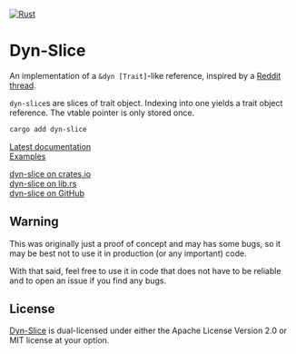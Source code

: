 [![Rust](https://github.com/tomBoddaert/dyn-slice/actions/workflows/rust.yml/badge.svg?event=push)](https://github.com/tomBoddaert/dyn-slice/actions/workflows/rust.yml)

# Dyn-Slice

An implementation of a `&dyn [Trait]`-like reference, inspired by a [Reddit thread](https://www.reddit.com/r/rust/comments/14i08gz/dyn_slices).

`dyn-slice`s are slices of trait object. Indexing into one yields a trait object reference. The vtable pointer is only stored once.

```sh
cargo add dyn-slice
```

[Latest documentation](https://docs.rs/dyn-slice/latest/dyn_slice/)  
[Examples](/examples/)

[dyn-slice on crates.io](https://crates.io/crates/dyn-slice)  
[dyn-slice on lib.rs](https://lib.rs/crates/dyn-slice)  
[dyn-slice on GitHub](https://github.com/tomBoddaert/dyn-slice)

## Warning

This was originally just a proof of concept and may has some bugs, so it may be best not to use it in production (or any important) code.

With that said, feel free to use it in code that does not have to be reliable and to open an issue if you find any bugs.

## License

[Dyn-Slice](https://github.com/tomBoddaert/dyn-slice) is dual-licensed under either the Apache License Version 2.0 or MIT license at your option.
